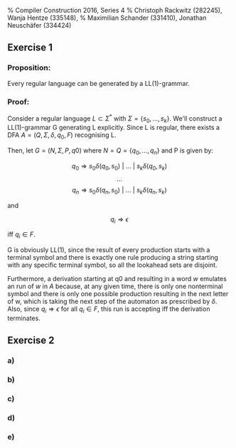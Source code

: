 % Compiler Construction 2016, Series 4
% Christoph Rackwitz (282245), Wanja Hentze (335148),
% Maximilian Schander (331410), Jonathan Neuschäfer (334424)

## Exercise 1

### Proposition:

Every regular language can be generated by a LL(1)-grammar.

### Proof:

Consider a regular language $L \subset \Sigma^*$ with $\Sigma = \{s_0, \dots, s_k\}$. We'll construct a LL(1)-grammar G generating L explicitly.
Since L is regular, there exists a DFA $A = (Q, \Sigma, \delta, q_0, F)$ recognising L.

Then, let $G = (N, \Sigma, P, q0)$ where $N = Q = \{q_0, \dots, q_n\}$ and P is given by:

$$q_0 \Rightarrow s_0 \delta (q_0, s_0) ~|~ \dots ~|~ s_k \delta (q_0, s_k) $$
$$ \dots $$
$$q_n \Rightarrow s_0 \delta (q_n, s_0) ~|~ \dots ~|~ s_k \delta (q_n, s_k) $$

and

$$q_i \Rightarrow \epsilon$$

iff $q_i \in F$.

G is obviously LL(1), since the result of every production starts with a terminal symbol and there is exactly one rule producing a string starting with any specific terminal symbol, so all the lookahead sets are disjoint.

Furthermore, a derivation starting at q0 and resulting in a word $w$ emulates an run of $w$ in $A$ because, at any given time, there is only one nonterminal symbol and there is only one possible production resulting in the next letter of w, which is taking the next step of the automaton as prescribed by $\delta$. Also, since $q_i \Rightarrow \epsilon$ for all $q_i \in F$, this run is accepting iff the derivation terminates.

## Exercise 2

### a)

### b)

### c)

### d)

### e)
